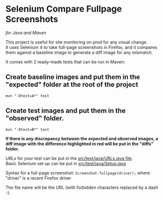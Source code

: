 # Selenium Compare Fullpage Screenshots
*for Java and Maven*


This project is useful for site monitoring on prod for any visual change.  
It uses Selenium 4 to take full-page screenshots in Firefox, and it compares them against a baseline image to generate a diff image for any mismatch.

It comes with 2 ready-made tests that can be run in Maven:

## Create baseline images and put them in the "expected" folder at the root of the project  
`mvn "-Dtest=A*" test`  

## Create test images and put them in the "observed" folder.  
`mvn "-Dtest=B*" test`  

**If there is any discrepancy between the expected and obverved images, a diff image with the difference highlighted in red will be put in the "diffs" folder.**

URLs for your test can be put in the [src/test/java/URLs.java file](https://github.com/jpratt2/seleniumCompareFullpageScreenshots/blob/master/src/test/java/URLs.java).  
Basic Selenium set up can be put in [src/test/java/Setup.java](https://github.com/jpratt2/seleniumCompareFullpageScreenshots/blob/master/src/test/java/Setup.java)

Syntax for a full-page screenshot:
`Screenshot.fullpage(driver);` where "driver" is a recent Firefox driver

The file name will be the URL (with forbidden characters replaced by a dash -).
